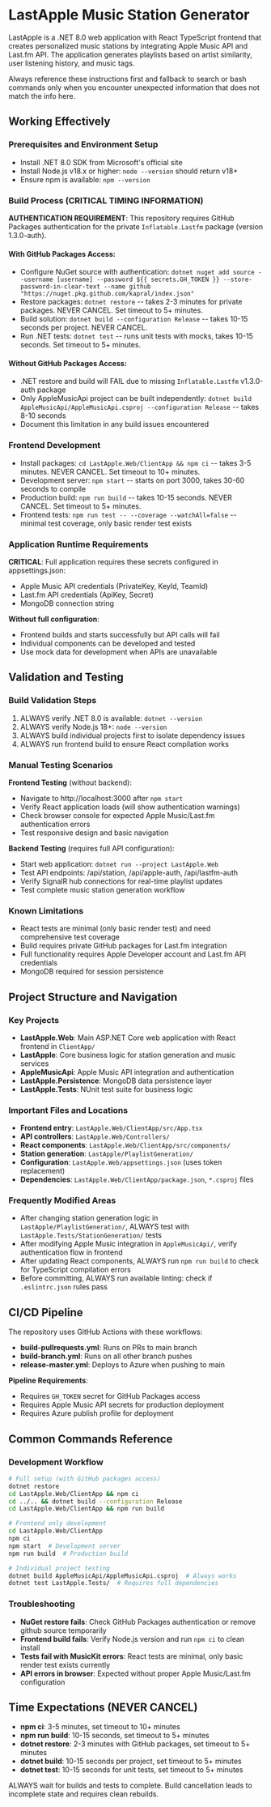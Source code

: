 # LastApple Music Station Generator

LastApple is a .NET 8.0 web application with React TypeScript frontend that creates personalized music stations by integrating Apple Music API and Last.fm API. The application generates playlists based on artist similarity, user listening history, and music tags.

Always reference these instructions first and fallback to search or bash commands only when you encounter unexpected information that does not match the info here.

## Working Effectively

### Prerequisites and Environment Setup
- Install .NET 8.0 SDK from Microsoft's official site
- Install Node.js v18.x or higher: `node --version` should return v18+
- Ensure npm is available: `npm --version`

### Build Process (CRITICAL TIMING INFORMATION)
**AUTHENTICATION REQUIREMENT**: This repository requires GitHub Packages authentication for the private `Inflatable.Lastfm` package (version 1.3.0-auth).

#### With GitHub Packages Access:
- Configure NuGet source with authentication: `dotnet nuget add source --username [username] --password ${{ secrets.GH_TOKEN }} --store-password-in-clear-text --name github "https://nuget.pkg.github.com/kapral/index.json"`
- Restore packages: `dotnet restore` -- takes 2-3 minutes for private packages. NEVER CANCEL. Set timeout to 5+ minutes.
- Build solution: `dotnet build --configuration Release` -- takes 10-15 seconds per project. NEVER CANCEL.
- Run .NET tests: `dotnet test` -- runs unit tests with mocks, takes 10-15 seconds. Set timeout to 5+ minutes.

#### Without GitHub Packages Access:
- .NET restore and build will FAIL due to missing `Inflatable.Lastfm` v1.3.0-auth package
- Only AppleMusicApi project can be built independently: `dotnet build AppleMusicApi/AppleMusicApi.csproj --configuration Release` -- takes 8-10 seconds
- Document this limitation in any build issues encountered

### Frontend Development
- Install packages: `cd LastApple.Web/ClientApp && npm ci` -- takes 3-5 minutes. NEVER CANCEL. Set timeout to 10+ minutes.
- Development server: `npm start` -- starts on port 3000, takes 30-60 seconds to compile
- Production build: `npm run build` -- takes 10-15 seconds. NEVER CANCEL. Set timeout to 5+ minutes.
- Frontend tests: `npm run test -- --coverage --watchAll=false` -- minimal test coverage, only basic render test exists

### Application Runtime Requirements
**CRITICAL**: Full application requires these secrets configured in appsettings.json:
- Apple Music API credentials (PrivateKey, KeyId, TeamId)
- Last.fm API credentials (ApiKey, Secret) 
- MongoDB connection string

**Without full configuration**:
- Frontend builds and starts successfully but API calls will fail
- Individual components can be developed and tested
- Use mock data for development when APIs are unavailable

## Validation and Testing

### Build Validation Steps
1. ALWAYS verify .NET 8.0 is available: `dotnet --version`
2. ALWAYS verify Node.js 18+: `node --version`
3. ALWAYS build individual projects first to isolate dependency issues
4. ALWAYS run frontend build to ensure React compilation works

### Manual Testing Scenarios
**Frontend Testing** (without backend):
- Navigate to http://localhost:3000 after `npm start`
- Verify React application loads (will show authentication warnings)
- Check browser console for expected Apple Music/Last.fm authentication errors
- Test responsive design and basic navigation

**Backend Testing** (requires full API configuration):
- Start web application: `dotnet run --project LastApple.Web`
- Test API endpoints: /api/station, /api/apple-auth, /api/lastfm-auth
- Verify SignalR hub connections for real-time playlist updates
- Test complete music station generation workflow

### Known Limitations
- React tests are minimal (only basic render test) and need comprehensive test coverage
- Build requires private GitHub packages for Last.fm integration
- Full functionality requires Apple Developer account and Last.fm API credentials
- MongoDB required for session persistence

## Project Structure and Navigation

### Key Projects
- **LastApple.Web**: Main ASP.NET Core web application with React frontend in `ClientApp/`
- **LastApple**: Core business logic for station generation and music services
- **AppleMusicApi**: Apple Music API integration and authentication
- **LastApple.Persistence**: MongoDB data persistence layer
- **LastApple.Tests**: NUnit test suite for business logic

### Important Files and Locations
- **Frontend entry**: `LastApple.Web/ClientApp/src/App.tsx`
- **API controllers**: `LastApple.Web/Controllers/`
- **React components**: `LastApple.Web/ClientApp/src/components/`
- **Station generation**: `LastApple/PlaylistGeneration/`
- **Configuration**: `LastApple.Web/appsettings.json` (uses token replacement)
- **Dependencies**: `LastApple.Web/ClientApp/package.json`, `*.csproj` files

### Frequently Modified Areas
- After changing station generation logic in `LastApple/PlaylistGeneration/`, ALWAYS test with `LastApple.Tests/StationGeneration/` tests
- After modifying Apple Music integration in `AppleMusicApi/`, verify authentication flow in frontend
- After updating React components, ALWAYS run `npm run build` to check for TypeScript compilation errors
- Before committing, ALWAYS run available linting: check if `.eslintrc.json` rules pass

## CI/CD Pipeline
The repository uses GitHub Actions with these workflows:
- **build-pullrequests.yml**: Runs on PRs to main branch
- **build-branch.yml**: Runs on all other branch pushes  
- **release-master.yml**: Deploys to Azure when pushing to main

**Pipeline Requirements**:
- Requires `GH_TOKEN` secret for GitHub Packages access
- Requires Apple Music API secrets for production deployment
- Requires Azure publish profile for deployment

## Common Commands Reference

### Development Workflow
```bash
# Full setup (with GitHub packages access)
dotnet restore
cd LastApple.Web/ClientApp && npm ci
cd ../.. && dotnet build --configuration Release
cd LastApple.Web/ClientApp && npm run build

# Frontend only development
cd LastApple.Web/ClientApp
npm ci
npm start  # Development server
npm run build  # Production build

# Individual project testing
dotnet build AppleMusicApi/AppleMusicApi.csproj  # Always works
dotnet test LastApple.Tests/  # Requires full dependencies
```

### Troubleshooting
- **NuGet restore fails**: Check GitHub Packages authentication or remove github source temporarily
- **Frontend build fails**: Verify Node.js version and run `npm ci` to clean install
- **Tests fail with MusicKit errors**: React tests are minimal, only basic render test exists currently
- **API errors in browser**: Expected without proper Apple Music/Last.fm configuration

## Time Expectations (NEVER CANCEL)
- **npm ci**: 3-5 minutes, set timeout to 10+ minutes
- **npm run build**: 10-15 seconds, set timeout to 5+ minutes  
- **dotnet restore**: 2-3 minutes with GitHub packages, set timeout to 5+ minutes
- **dotnet build**: 10-15 seconds per project, set timeout to 5+ minutes
- **dotnet test**: 10-15 seconds for unit tests, set timeout to 5+ minutes

ALWAYS wait for builds and tests to complete. Build cancellation leads to incomplete state and requires clean rebuilds.

